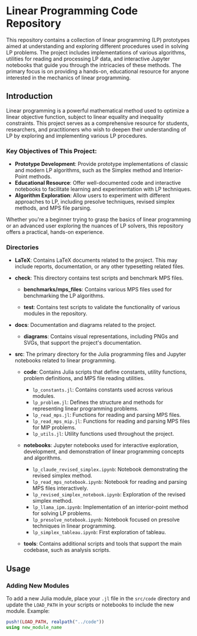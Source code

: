 # Linear Programming Code Repository

This repository contains a collection of linear programming (LP) prototypes aimed at understanding and exploring different procedures used in solving LP problems. The project includes implementations of various algorithms, utilities for reading and processing LP data, and interactive Jupyter notebooks that guide you through the intricacies of these methods. The primary focus is on providing a hands-on, educational resource for anyone interested in the mechanics of linear programming.

## Introduction

Linear programming is a powerful mathematical method used to optimize a linear objective function, subject to linear equality and inequality constraints. This project serves as a comprehensive resource for students, researchers, and practitioners who wish to deepen their understanding of LP by exploring and implementing various LP procedures.

### Key Objectives of This Project:
- **Prototype Development**: Provide prototype implementations of classic and modern LP algorithms, such as the Simplex method and Interior-Point methods.
- **Educational Resource**: Offer well-documented code and interactive notebooks to facilitate learning and experimentation with LP techniques.
- **Algorithm Exploration**: Allow users to experiment with different approaches to LP, including presolve techniques, revised simplex methods, and MPS file parsing.

Whether you're a beginner trying to grasp the basics of linear programming or an advanced user exploring the nuances of LP solvers, this repository offers a practical, hands-on experience.

### Directories

- **LaTeX**: Contains LaTeX documents related to the project. This may include reports, documentation, or any other typesetting related files.

- **check**: This directory contains test scripts and benchmark MPS files.

  - **benchmarks/mps_files**: Contains various MPS files used for benchmarking the LP algorithms.
  
  - **test**: Contains test scripts to validate the functionality of various modules in the repository.
  
- **docs**: Documentation and diagrams related to the project.

  - **diagrams**: Contains visual representations, including PNGs and SVGs, that support the project's documentation.

- **src**: The primary directory for the Julia programming files and Jupyter notebooks related to linear programming.

  - **code**: Contains Julia scripts that define constants, utility functions, problem definitions, and MPS file reading utilities.
  
    - `lp_constants.jl`: Contains constants used across various modules.
    - `lp_problem.jl`: Defines the structure and methods for representing linear programming problems.
    - `lp_read_mps.jl`: Functions for reading and parsing MPS files.
    - `lp_read_mps_mip.jl`: Functions for reading and parsing MPS files for MIP problems.
    - `lp_utils.jl`: Utility functions used throughout the project.
  
  - **notebooks**: Jupyter notebooks used for interactive exploration, development, and demonstration of linear programming concepts and algorithms.
  
    - `lp_claude_revised_simplex.ipynb`: Notebook demonstrating the revised simplex method.
    - `lp_read_mps_notebook.ipynb`: Notebook for reading and parsing MPS files interactively.
    - `lp_revised_simplex_notebook.ipynb`: Exploration of the revised simplex method.
    - `lp_llama_ipm.ipynb`: Implementation of an interior-point method for solving LP problems.
    - `lp_presolve_notebook.ipynb`: Notebook focused on presolve techniques in linear programming.
    - `lp_simplex_tableau.ipynb`: First exploration of tableau.
  
  - **tools**: Contains additional scripts and tools that support the main codebase, such as analysis scripts.

## Usage

### Adding New Modules

To add a new Julia module, place your `.jl` file in the `src/code` directory and update the `LOAD_PATH` in your scripts or notebooks to include the new module. Example:

```julia
push!(LOAD_PATH, realpath("../code"))
using new_module_name

